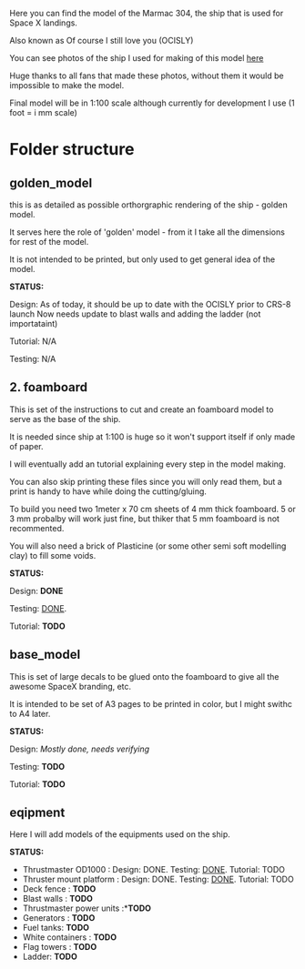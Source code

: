 Here you can find the model of the Marmac 304, the ship that is used for Space X landings.

Also known as Of course I still love you (OCISLY)

You can see photos of the ship I used for making of this model [here](https://www.dropbox.com/sh/jc2snurk24o9cq0/AADZW3qmElcvnz1lQIbQlDDra?dl=0)

Huge thanks to all fans that made these photos, without them it would be impossible to make the model.

Final model will be in 1:100 scale although currently for development I use (1 foot = i mm scale)

# Folder structure

## golden_model
this is as detailed as possible orthorgraphic rendering of the ship - golden model.

It serves here the role of 'golden' model - from it I take all the dimensions for rest of the model.

It is not intended to be printed, but only used to get general idea of the model.

**STATUS:** 

Design: As of today, it should be up to date with the OCISLY prior to CRS-8 launch
Now needs update to blast walls and adding the ladder (not importataint)

Tutorial: N/A

Testing: N/A

## 2. foamboard
This is set of the instructions to cut and create an foamboard model to serve as the base of the ship.

It is needed since ship at 1:100 is huge so it won't support itself if only made of paper.

I will eventually add an tutorial explaining every step in the model making.

You can also skip printing these files since you will only read them, but a print is handy to
have while doing the cutting/gluing.

To build you need two 1meter x 70 cm sheets of 4 mm thick foamboard. 5 or 3 mm probalby will
work just fine, but thiker that 5 mm foamboard is not recommented.

You will also need a brick of Plasticine (or some other semi soft modelling clay) to fill
some voids.

**STATUS:** 

Design: **DONE**

Testing: [DONE](https://twitter.com/maximlevitsky/status/706599126876684288).

Tutorial: **TODO**


## base_model
This is set of large decals to be glued onto the foamboard to give all the awesome
SpaceX branding, etc.

It is intended to be set of A3 pages to be printed in color, but I might swithc
to A4 later.

**STATUS:** 

Design: *Mostly done, needs verifying*

Testing: **TODO**

Tutorial: **TODO**


## eqipment

Here I will add models of the equipments used on the ship.

**STATUS:** 

* Thrustmaster OD1000 : 
  Design: DONE. Testing: [DONE](https://twitter.com/maximlevitsky/status/726489064195674112). Tutorial: TODO
* Thruster mount platform : 
  Design: DONE. Testing: [DONE](https://twitter.com/maximlevitsky/status/731483257674551296). Tutorial: TODO
* Deck fence : **TODO**
* Blast walls : **TODO**
* Thrustmaster power units :***TODO**
* Generators : **TODO**
* Fuel tanks: **TODO**
* White containers : **TODO**
* Flag towers : **TODO**
* Ladder: **TODO**
